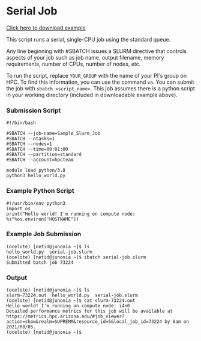 # Serial Job

[Click here to download example](Serial-Job-Example.tar.gz)

This script runs a serial, single-CPU job using the standard queue.

Any line beginning with #SBATCH issues a SLURM directive that controls aspects of your job such as job name, output filename, memory requirements, number of CPUs, number of nodes, etc.

To run the script, replace ```YOUR_GROUP``` with the name of your PI's group on HPC. To find this information, you can use the command ```va```. You can submit the job with ```sbatch <script_name>```. This job assumes there is a python script in your working directory (included in downloadable example above).


### Submission Script
```
#!/bin/bash

#SBATCH --job-name=Sample_Slurm_Job
#SBATCH --ntasks=1
#SBATCH --nodes=1             
#SBATCH --time=00:01:00   
#SBATCH --partition=standard
#SBATCH --account=hpcteam

module load python/3.8
python3 hello_world.py
```

### Example Python Script
```
#!/usr/bin/env python3
import os
print("Hello world! I'm running on compute node: %s"%os.environ["HOSTNAME"])
```

### Example Job Submission
```
(ocelote) [netid@junonia ~]$ ls
hello_world.py  serial-job.slurm
(ocelote) [netid@junonia ~]$ sbatch serial-job.slurm 
Submitted batch job 73224
```

### Output
```
(ocelote) [netid@junonia ~]$ ls
slurm-73224.out  hello_world.py  serial-job.slurm
(ocelote) [netid@junonia ~]$ cat slurm-73224.out 
Hello world! I'm running on compute node: i4n0
Detailed performance metrics for this job will be available at https://metrics.hpc.arizona.edu/#job_viewer?action=show&realm=SUPREMM&resource_id=5&local_job_id=73224 by 8am on 2021/08/05.
(ocelote) [netid@junonia ~]$ 
```
